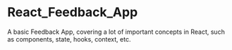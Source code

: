 # React_Feedback_App
A basic Feedback App, covering a lot of important concepts in React, such as components, state, hooks, context, etc.
